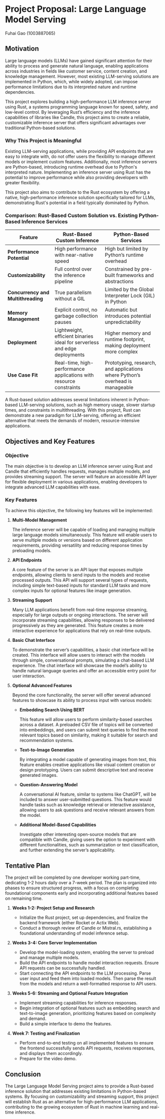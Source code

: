 # Project Proposal: Large Language Model Serving

Fuhai Gao (1003887065)

## Motivation

Large language models (LLMs) have gained significant attention for their ability to process and generate natural language, enabling applications across industries in fields like customer service, content creation, and knowledge management. However, most existing LLM-serving solutions are implemented in Python, which, while widely adopted, can impose performance limitations due to its interpreted nature and runtime dependencies.

This project explores building a high-performance LLM inference server using Rust, a systems programming language known for speed, safety, and low-level control. By leveraging Rust’s efficiency and the inference capabilities of libraries like Candle, this project aims to create a reliable, customizable inference server that offers significant advantages over traditional Python-based solutions.

### Why This Project is Meaningful

Existing LLM-serving applications, while providing API endpoints that are easy to integrate with, do not offer users the flexibility to manage different models or implement custom features. Additionally, most inference servers are Python-based, introducing runtime overhead due to Python's interpreted nature. Implementing an inference server using Rust has the potential to improve performance while also providing developers with greater flexibility.

This project also aims to contribute to the Rust ecosystem by offering a native, high-performance inference solution specifically tailored for LLMs, demonstrating Rust's potential in a field typically dominated by Python.

### Comparison: Rust-Based Custom Solution vs. Existing Python-Based Inference Services

| Feature                     | **Rust-Based Custom Inference**                       | **Python-Based Services**                          |
|-----------------------------|------------------------------------------------------|---------------------------------------------------|
| **Performance Potential**   | High performance with near-native speed              | High but limited by Python’s runtime overhead      |
| **Customizability**         | Full control over the inference pipeline             | Constrained by pre-built frameworks and abstractions |
| **Concurrency and Multithreading** | True parallelism without a GIL                   | Limited by the Global Interpreter Lock (GIL) in Python |
| **Memory Management**       | Explicit control, no garbage collection pauses       | Automatic but introduces potential unpredictability |
| **Deployment**              | Lightweight, efficient binaries ideal for serverless and edge deployments | Higher memory and runtime footprint, making deployment more complex |
| **Use Case Fit**            | Real-time, high-performance applications with resource constraints | Prototyping, research, and applications where Python’s overhead is manageable |

A Rust-based solution addresses several limitations inherent in Python-based LLM-serving solutions, such as high memory usage, slower startup times, and constraints in multithreading. With this project, Rust can demonstrate a new paradigm for LLM-serving, offering an efficient alternative that meets the demands of modern, resource-intensive applications.

## Objectives and Key Features

### Objective

The main objective is to develop an LLM inference server using Rust and Candle that efficiently handles requests, manages multiple models, and provides streaming support. The server will feature an accessible API layer for flexible deployment in various applications, enabling developers to integrate advanced LLM capabilities with ease.

### Key Features

To achieve this objective, the following key features will be implemented:

1. **Multi-Model Management**

    The inference server will be capable of loading and managing multiple large language models simultaneously. This feature will enable users to serve multiple models or versions based on different application requirements, providing versatility and reducing response times by preloading models.

2. **API Endpoints**

    A core feature of the server is an API layer that exposes multiple endpoints, allowing clients to send inputs to the models and receive processed outputs. This API will support several types of requests, including simple text-based inputs for standard LLM tasks and more complex inputs for optional features like image generation.

3. **Streaming Support**

    Many LLM applications benefit from real-time response streaming, especially for large outputs or ongoing interactions. The server will incorporate streaming capabilities, allowing responses to be delivered progressively as they are generated. This feature creates a more interactive experience for applications that rely on real-time outputs.

4. **Basic Chat Interface**

    To demonstrate the server’s capabilities, a basic chat interface will be created. This interface will allow users to interact with the models through simple, conversational prompts, simulating a chat-based LLM experience. The chat interface will showcase the model’s ability to handle natural language queries and offer an accessible entry point for user interaction.

5. **Optional Advanced Features**

    Beyond the core functionality, the server will offer several advanced features to showcase its ability to process input with various models:

    - **Embedding Search Using BERT**

        This feature will allow users to perform similarity-based searches across a dataset. A preloaded CSV file of topics will be converted into embeddings, and users can submit text queries to find the most relevant topics based on similarity, making it suitable for search and recommendation systems.

    - **Text-to-Image Generation**

        By integrating a model capable of generating images from text, this feature enables creative applications like visual content creation or design prototyping. Users can submit descriptive text and receive generated images.

    - **Question-Answering Model**

        A conversational AI feature, similar to systems like ChatGPT, will be included to answer user-submitted questions. This feature would handle tasks such as knowledge retrieval or interactive assistance, allowing users to ask questions and receive relevant answers from the model.

    - **Additional Model-Based Capabilities**

        Investigate other interesting open-source models that are compatible with Candle, giving users the option to experiment with different functionalities, such as summarization or text classification, and further extending the server’s applicability.


## Tentative Plan

The project will be completed by one developer working part-time, dedicating 1-2 hours daily over a 7-week period. The plan is organized into phases to ensure structured progress, with a focus on completing foundational components early and incorporating additional features based on remaining time.

1. **Weeks 1-2: Project Setup and Research**
    - Initialize the Rust project, set up dependencies, and finalize the backend framework (either Rocket or Actix Web).
    - Conduct a thorough review of Candle or Mistral.rs, establishing a foundational understanding of model inference setup.

2. **Weeks 3-4: Core Server Implementation**
    - Develop the model-loading system, enabling the server to preload and manage multiple models.
    - Build the API endpoints to handle model interaction requests. Ensure API requests can be successfully handled.
    - Start connecting the API endpoints to the LLM processing. Parse user input and feed them into loaded models. Then parse the result from the models and return a well-formatted response to API users.

3. **Weeks 5-6: Streaming and Optional Feature Integration**
    - Implement streaming capabilities for inference responses.
    - Begin integration of optional features such as embedding search and text-to-image generation, prioritizing features based on complexity and demand.
    - Build a simple interface to demo the features.

4. **Week 7: Testing and Finalization**
    - Perform end-to-end testing on all implemented features to ensure the frontend successfully sends API requests, receives responses, and displays them accordingly.
    - Prepare for the video demo.

## Conclusion

The Large Language Model Serving project aims to provide a Rust-based inference solution that addresses existing limitations in Python-based systems. By focusing on customizability and streaming support, this project will establish Rust as an alternative for high-performance LLM applications, contributing to the growing ecosystem of Rust in machine learning and real-time inference.
